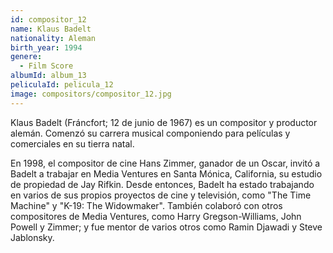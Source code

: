 ```yaml
---
id: compositor_12
name: Klaus Badelt
nationality: Aleman
birth_year: 1994
genere:
  - Film Score
albumId: album_13
peliculaId: pelicula_12
image: compositors/compositor_12.jpg
---
```


Klaus Badelt (Fráncfort; 12 de junio de 1967) es un compositor y productor alemán. Comenzó su carrera musical componiendo para películas y comerciales en su tierra natal.

En 1998, el compositor de cine Hans Zimmer, ganador de un Oscar, invitó a Badelt a trabajar en Media Ventures en Santa Mónica, California, su estudio de propiedad de Jay Rifkin. Desde entonces, Badelt ha estado trabajando en varios de sus propios proyectos de cine y televisión, como "The Time Machine" y "K-19: The Widowmaker". También colaboró ​​con otros compositores de Media Ventures, como Harry Gregson-Williams, John Powell y Zimmer; y fue mentor de varios otros como Ramin Djawadi y Steve Jablonsky.